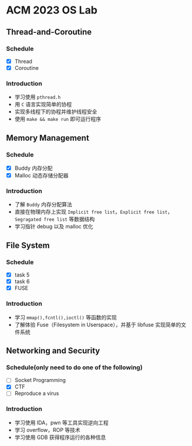 # ACM 2023 OS Lab
## Thread-and-Coroutine

### Schedule

- [x] Thread
- [x] Coroutine

### Introduction

* 学习使用 `pthread.h` 
* 用 `C` 语言实现简单的协程
* 实现多线程下的协程并维护线程安全
* 使用 `make && make run` 即可运行程序

## Memory Management

### Schedule

- [x] Buddy 内存分配
- [x] Malloc 动态存储分配器

### Introduction

* 了解 `Buddy` 内存分配算法
* 直接在物理内存上实现 `Implicit free list`，`Explicit free list`，`Segragated free list` 等数据结构
* 学习指针 debug 以及 malloc 优化

## File System

### Schedule

- [x] task 5
- [x] task 6
- [x] FUSE

### Introduction

* 学习 `mmap(),fcntl(),ioctl()` 等函数的实现
* 了解体验 Fuse（Filesystem in Userspace），并基于 libfuse 实现简单的文件系统

## Networking and Security

### Schedule(only need to do one of the following)

- [ ] Socket Programming
- [x] CTF
- [ ] Reproduce a virus

### Introduction

* 学习使用 IDA，pwn 等工具实现逆向工程
* 学习 overflow，ROP 等技术
* 学习使用 GDB 获得程序运行的各种信息